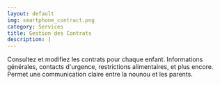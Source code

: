 ```yaml
---
layout: default
img: smartphone_contract.png
category: Services
title: Gestion des Contrats
description: |
---
```

  Consultez et modifiez les contrats pour chaque enfant. Informations générales, contacts d'urgence, restrictions alimentaires, et plus encore. Permet une communication claire entre la nounou et les parents.
